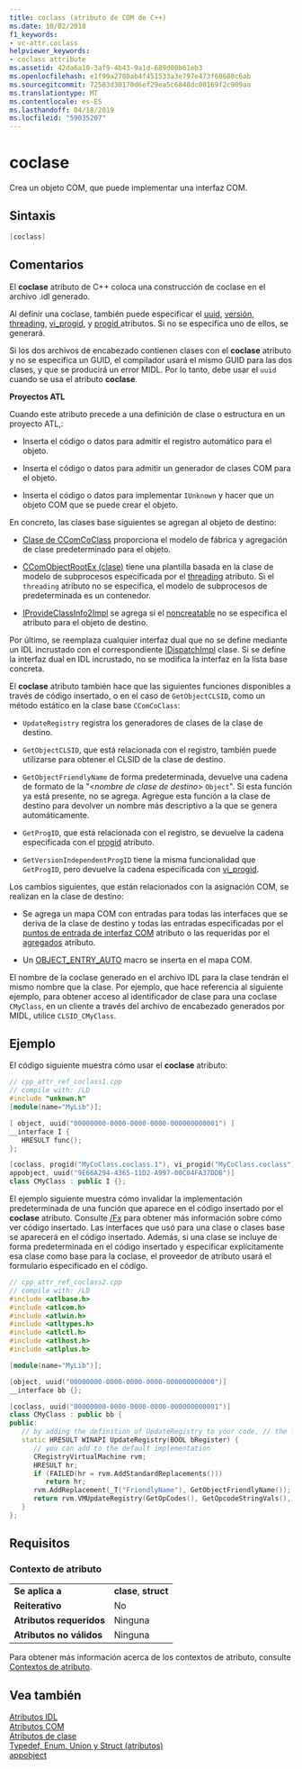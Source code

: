 ```yaml
---
title: coclass (atributo de COM de C++)
ms.date: 10/02/2018
f1_keywords:
- vc-attr.coclass
helpviewer_keywords:
- coclass attribute
ms.assetid: 42da6a10-3af9-4b43-9a1d-689d00b61eb3
ms.openlocfilehash: e1f99a2780ab4f451533a3e797e473f60680c6ab
ms.sourcegitcommit: 72583d30170d6ef29ea5c6848dc00169f2c909aa
ms.translationtype: MT
ms.contentlocale: es-ES
ms.lasthandoff: 04/18/2019
ms.locfileid: "59035207"
---
```

# <a name="coclass"></a>coclase

Crea un objeto COM, que puede implementar una interfaz COM.

## <a name="syntax"></a>Sintaxis

```cpp
[coclass]
```

## <a name="remarks"></a>Comentarios

El **coclase** atributo de C++ coloca una construcción de coclase en el archivo .idl generado.

Al definir una coclase, también puede especificar el [uuid](uuid-cpp-attributes.md), [versión](version-cpp.md), [threading](threading-cpp.md), [vi_progid](vi-progid.md), y [progid ](progid.md) atributos. Si no se especifica uno de ellos, se generará.

Si los dos archivos de encabezado contienen clases con el **coclase** atributo y no se especifica un GUID, el compilador usará el mismo GUID para las dos clases, y que se producirá un error MIDL.  Por lo tanto, debe usar el `uuid` cuando se usa el atributo **coclase**.

**Proyectos ATL**

Cuando este atributo precede a una definición de clase o estructura en un proyecto ATL,:

- Inserta el código o datos para admitir el registro automático para el objeto.

- Inserta el código o datos para admitir un generador de clases COM para el objeto.

- Inserta el código o datos para implementar `IUnknown` y hacer que un objeto COM que se puede crear el objeto.

En concreto, las clases base siguientes se agregan al objeto de destino:

- [Clase de CComCoClass](../../atl/reference/ccomcoclass-class.md) proporciona el modelo de fábrica y agregación de clase predeterminado para el objeto.

- [CComObjectRootEx (clase)](../../atl/reference/ccomobjectrootex-class.md) tiene una plantilla basada en la clase de modelo de subprocesos especificada por el [threading](threading-cpp.md) atributo. Si el `threading` atributo no se especifica, el modelo de subprocesos de predeterminada es un contenedor.

- [IProvideClassInfo2Impl](../../atl/reference/iprovideclassinfo2impl-class.md) se agrega si el [noncreatable](noncreatable.md) no se especifica el atributo para el objeto de destino.

Por último, se reemplaza cualquier interfaz dual que no se define mediante un IDL incrustado con el correspondiente [IDispatchImpl](../../atl/reference/idispatchimpl-class.md) clase. Si se define la interfaz dual en IDL incrustado, no se modifica la interfaz en la lista base concreta.

El **coclase** atributo también hace que las siguientes funciones disponibles a través de código insertado, o en el caso de `GetObjectCLSID`, como un método estático en la clase base `CComCoClass`:

- `UpdateRegistry` registra los generadores de clases de la clase de destino.

- `GetObjectCLSID`, que está relacionada con el registro, también puede utilizarse para obtener el CLSID de la clase de destino.

- `GetObjectFriendlyName` de forma predeterminada, devuelve una cadena de formato de la "\<*nombre de clase de destino*> `Object`". Si esta función ya está presente, no se agrega. Agregue esta función a la clase de destino para devolver un nombre más descriptivo a la que se genera automáticamente.

- `GetProgID`, que está relacionada con el registro, se devuelve la cadena especificada con el [progid](progid.md) atributo.

- `GetVersionIndependentProgID` tiene la misma funcionalidad que `GetProgID`, pero devuelve la cadena especificada con [vi_progid](vi-progid.md).

Los cambios siguientes, que están relacionados con la asignación COM, se realizan en la clase de destino:

- Se agrega un mapa COM con entradas para todas las interfaces que se deriva de la clase de destino y todas las entradas especificadas por el [puntos de entrada de interfaz COM](../../mfc/com-interface-entry-points.md) atributo o las requeridas por el [agregados](aggregates.md) atributo.

- Un [OBJECT_ENTRY_AUTO](../../atl/reference/object-map-macros.md#object_entry_auto) macro se inserta en el mapa COM.

El nombre de la coclase generado en el archivo IDL para la clase tendrán el mismo nombre que la clase.  Por ejemplo, que hace referencia al siguiente ejemplo, para obtener acceso al identificador de clase para una coclase `CMyClass`, en un cliente a través del archivo de encabezado generados por MIDL, utilice `CLSID_CMyClass`.

## <a name="example"></a>Ejemplo

El código siguiente muestra cómo usar el **coclase** atributo:

```cpp
// cpp_attr_ref_coclass1.cpp
// compile with: /LD
#include "unknwn.h"
[module(name="MyLib")];

[ object, uuid("00000000-0000-0000-0000-000000000001") ]
__interface I {
   HRESULT func();
};

[coclass, progid("MyCoClass.coclass.1"), vi_progid("MyCoClass.coclass"),
appobject, uuid("9E66A294-4365-11D2-A997-00C04FA37DDB")]
class CMyClass : public I {};
```

El ejemplo siguiente muestra cómo invalidar la implementación predeterminada de una función que aparece en el código insertado por el **coclase** atributo. Consulte [/Fx](../../build/reference/fx-merge-injected-code.md) para obtener más información sobre cómo ver código insertado. Las interfaces que usó para una clase o clases base se aparecerá en el código insertado. Además, si una clase se incluye de forma predeterminada en el código insertado y especificar explícitamente esa clase como base para la coclase, el proveedor de atributo usará el formulario especificado en el código.

```cpp
// cpp_attr_ref_coclass2.cpp
// compile with: /LD
#include <atlbase.h>
#include <atlcom.h>
#include <atlwin.h>
#include <atltypes.h>
#include <atlctl.h>
#include <atlhost.h>
#include <atlplus.h>

[module(name="MyLib")];

[object, uuid("00000000-0000-0000-0000-000000000000")]
__interface bb {};

[coclass, uuid("00000000-0000-0000-0000-000000000001")]
class CMyClass : public bb {
public:
   // by adding the definition of UpdateRegistry to your code, // the function will not be included in the injected code
   static HRESULT WINAPI UpdateRegistry(BOOL bRegister) {
      // you can add to the default implementation
      CRegistryVirtualMachine rvm;
      HRESULT hr;
      if (FAILED(hr = rvm.AddStandardReplacements()))
         return hr;
      rvm.AddReplacement(_T("FriendlyName"), GetObjectFriendlyName());
      return rvm.VMUpdateRegistry(GetOpCodes(), GetOpcodeStringVals(),       GetOpcodeDWORDVals(), GetOpcodeBinaryVals(), bRegister);
   }
};
```

## <a name="requirements"></a>Requisitos

### <a name="attribute-context"></a>Contexto de atributo

|||
|-|-|
|**Se aplica a**|**clase**, **struct**|
|**Reiterativo**|No|
|**Atributos requeridos**|Ninguna|
|**Atributos no válidos**|Ninguna|

Para obtener más información acerca de los contextos de atributo, consulte [Contextos de atributo](cpp-attributes-com-net.md#contexts).

## <a name="see-also"></a>Vea también

[Atributos IDL](idl-attributes.md)<br/>
[Atributos COM](com-attributes.md)<br/>
[Atributos de clase](class-attributes.md)<br/>
[Typedef, Enum, Union y Struct (atributos)](typedef-enum-union-and-struct-attributes.md)<br/>
[appobject](appobject.md)